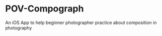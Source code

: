 # POV-Compograph
An iOS App to help beginner photographer practice about composition in photography
